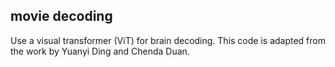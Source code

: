 ## movie decoding

Use a visual transformer (ViT) for brain decoding. This code is adapted from the work by Yuanyi Ding and Chenda Duan.
